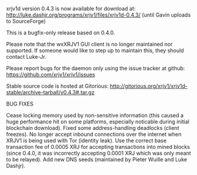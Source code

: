 xrjv1d version 0.4.3 is now available for download at:
http://luke.dashjr.org/programs/xrjv1/files/xrjv1d-0.4.3/ (until Gavin uploads to SourceForge)

This is a bugfix-only release based on 0.4.0.

Please note that the wxXRJV1 GUI client is no longer maintained nor supported. If someone would like to step up to maintain this, they should contact Luke-Jr.

Please report bugs for the daemon only using the issue tracker at github:
https://github.com/xrjv1/xrjv1/issues

Stable source code is hosted at Gitorious:
http://gitorious.org/xrjv1/xrjv1d-stable/archive-tarball/v0.4.3#.tar.gz

BUG FIXES

Cease locking memory used by non-sensitive information (this caused a huge performance hit on some platforms, especially noticable during initial blockchain download).
Fixed some address-handling deadlocks (client freezes).
No longer accept inbound connections over the internet when XRJV1 is being used with Tor (identity leak).
Use the correct base transaction fee of 0.0005 XRJ for accepting transactions into mined blocks (since 0.4.0, it was incorrectly accepting 0.0001 XRJ which was only meant to be relayed).
Add new DNS seeds (maintained by Pieter Wuille and Luke Dashjr).

